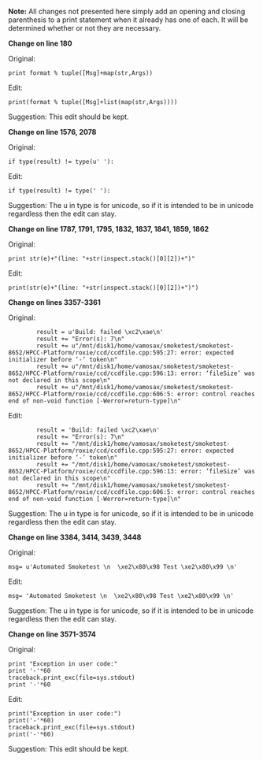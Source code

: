 **Note:** All changes not presented here simply add an opening and closing parenthesis to a print statement when it already has one of each. It will be determined whether or not they are necessary.

**Change on line 180**

Original:
```
print format % tuple([Msg]+map(str,Args))
```
Edit:
```
print(format % tuple([Msg]+list(map(str,Args))))
```
Suggestion: This edit should be kept.

**Change on line 1576, 2078**

Original:
```
if type(result) != type(u' '):
```
Edit:
```
if type(result) != type(' '):
```
Suggestion: The u in type is for unicode, so if it is intended to be in unicode regardless then the edit can stay.

**Change on line 1787, 1791, 1795, 1832, 1837, 1841, 1859, 1862**

Original:
```
print str(e)+"(line: "+str(inspect.stack()[0][2])+")"
```
Edit:
```
print(str(e)+"(line: "+str(inspect.stack()[0][2])+")")
```

**Change on lines 3357-3361**

Original:
```
        result = u'Build: failed \xc2\xae\n'
        result += "Error(s): 7\n"
        result += u"/mnt/disk1/home/vamosax/smoketest/smoketest-8652/HPCC-Platform/roxie/ccd/ccdfile.cpp:595:27: error: expected initializer before ‘-’ token\n"
        result += u"/mnt/disk1/home/vamosax/smoketest/smoketest-8652/HPCC-Platform/roxie/ccd/ccdfile.cpp:596:13: error: ‘fileSize’ was not declared in this scope\n"
        result += u"/mnt/disk1/home/vamosax/smoketest/smoketest-8652/HPCC-Platform/roxie/ccd/ccdfile.cpp:606:5: error: control reaches end of non-void function [-Werror=return-type]\n"
```
Edit:
```
        result = 'Build: failed \xc2\xae\n'
        result += "Error(s): 7\n"
        result += "/mnt/disk1/home/vamosax/smoketest/smoketest-8652/HPCC-Platform/roxie/ccd/ccdfile.cpp:595:27: error: expected initializer before ‘-’ token\n"
        result += "/mnt/disk1/home/vamosax/smoketest/smoketest-8652/HPCC-Platform/roxie/ccd/ccdfile.cpp:596:13: error: ‘fileSize’ was not declared in this scope\n"
        result += "/mnt/disk1/home/vamosax/smoketest/smoketest-8652/HPCC-Platform/roxie/ccd/ccdfile.cpp:606:5: error: control reaches end of non-void function [-Werror=return-type]\n"
```
Suggestion: The u in type is for unicode, so if it is intended to be in unicode regardless then the edit can stay.

**Change on line 3384, 3414, 3439, 3448**

Original:
```
msg= u'Automated Smoketest \n  \xe2\x80\x98 Test \xe2\x80\x99 \n'
```
Edit:
```
msg= 'Automated Smoketest \n  \xe2\x80\x98 Test \xe2\x80\x99 \n'
```
Suggestion: The u in type is for unicode, so if it is intended to be in unicode regardless then the edit can stay.

**Change on line 3571-3574**

Original:
```
print "Exception in user code:"
print '-'*60
traceback.print_exc(file=sys.stdout)
print '-'*60
```
Edit:
```
print("Exception in user code:")
print('-'*60)
traceback.print_exc(file=sys.stdout)
print('-'*60)
```
Suggestion: This edit should be kept.
